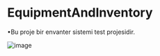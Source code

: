# EquipmentAndInventory

•Bu proje bir envanter sistemi test projesidir.

![image](https://github.com/user-attachments/assets/41b6a30f-d584-4af7-a643-91cd1f015807)
